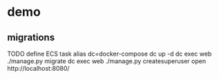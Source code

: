 # demo

## migrations

TODO define ECS task
    alias dc=docker-compose
    dc up -d
    dc exec web ./manage.py migrate
    dc exec web ./manage.py createsuperuser
    open http://localhost:8080/


